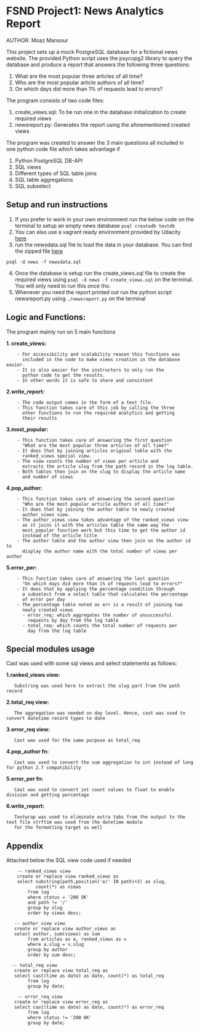 # FSND Project1: News Analytics Report

AUTHOR: Moaz Mansour

This project sets up a mock PostgreSQL database for a fictional news website.
The provided Python script uses the psycopg2 library to query the database and
produce a report that answers the following three questions:

1. What are the most popular three articles of all time?
2. Who are the most popular article authors of all time?
3. On which days did more than 1% of requests lead to errors?

The program consists of two code files:
1. create_views.sql:
  To be run one in the database initialization to create required views
2. newsreport.py:
  Generates the report using the aforementioned created views

The program was created to answer the 3 main questions all included
in one python code file which takes advantage if
1. Python PostgreSQL DB-API
2. SQL views
3. Different types of SQL table joins
4. SQL table aggregations
5. SQL subselect

## Setup and run instructions ##
1. If you prefer to work in your own environment run the below code on the terminal
to setup an empty news database `psql createdb testdb`
2. You can also use a vagrant ready environment provided by Udacity [here](https://github.com/MoazMansour/fullstack-nanodegree-vm).
3. run the newsdata.sql file to load the data in your database. You can find the zipped file [here](https://d17h27t6h515a5.cloudfront.net/topher/2016/August/57b5f748_newsdata/newsdata.zip)

  `psql -d news -f newsdata.sql`

4. Once the database is setup run the create_views.sql file to create the required views using `psql -d news -f create_views.sql`
   on the terminal. You will only need to run this once tho.
5. Whenever you need the report printed out run the python script newsreport.py using `./newsreport.py` on the terminal

## Logic and Functions: ##

The program mainly run on 5 main functions

__1. create_views:__

        - For accessibility and scalability reason this functions was
          included in the code to make views creation in the database easier.
        - It is also easier for the instructors to only run the
          python code to get the results.
        - In other words it is safe to share and consistent

__2.write_report:__

        - The code output comes in the form of a text file.
        - This function takes care of this job by calling the three
          other functions to run the required analytics and getting
          their results

__3.most_popular:__

        - This function takes care of answering the first question
          "What are the most popular three articles of all time?"
        - It does that by joining articles original table with the
          ranked_views special view.
        - The view counts the number of views per article and
          extracts the article slug from the path record in the log table.
        - Both tables then join on the slug to display the article name
          and number of views

__4.pop_author:__

        - This function takes care of answering the second question
          "Who are the most popular article authors of all time?"
        - It does that by joining the author table to newly created
          author_views view.
        - The author_views view takes advantage of the ranked_views view
          as it joins it with the articles table the same way the
          most_popular function work but this time to get the author id
          instead of the article title
        - The author table and the author view then join on the author id to
          display the author name with the total number of views per author

__5.error_per:__

        - This function takes care of answering the last question
          "On which days did more than 1% of requests lead to errors?"
        - It does that by applying the percentage condition through
          a subselect from a select table that calculates the percentage
          of error per day
        - The percentage table noted as err is a result of joining two
          newly created views
          - error_req: which aggregates the number of unsuccessful
            requests by day from the log table
          - total_req: which counts the total number of requests per
            day from the log table

## Special modules usage ##

Cast was used with some sql views and select statements as follows:

__1.ranked_views view:__

       Substring was used here to extract the slug part from the path record

__2.total_req view:__

       The aggregation was needed on day level. Hence, cast was used to convert datetime record types to date

__3.error_req view:__

       Cast was used for the same purpose as total_req

__4.pop_author fn:__

       Cast was used to convert the sum aggregation to int instead of long for python 2.7 compatibility

__5.error_per fn:__

       Cast was used to convert int count values to float to enable division and getting percentage

__6.write_report:__

       Textwrap was used to eliminate extra tabs from the output to the text file strftim was used from the datetime module
       for the formatting target as well

## Appendix ##
Attached below the SQL view code used if needed

        -- ranked_views view     
        create or replace view ranked_views as
        select substring(path,position('e/' IN path)+2) as slug,
               count(*) as views
            from log
            where status = '200 OK'
            and path != '/'
            group by slug
            order by views desc;

       -- author_view view
       create or replace view author_views as
       select author, sum(views) as sum
            from articles as a, ranked_views as v
            where a.slug = v.slug
            group by author
            order by sum desc;

      -- total_req view      
       create or replace view total_req as
       select cast(time as date) as date, count(*) as total_req
            from log
            group by date;

        -- error_req view
       create or replace view error_req as
       select cast(time as date) as date, count(*) as error_req
            from log
            where status != '200 OK'
            group by date;
